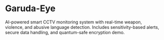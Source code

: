 # Garuda-Eye
AI-powered smart CCTV monitoring system with real-time weapon, violence, and abusive language detection. Includes sensitivity-based alerts, secure data handling, and quantum-safe encryption demo.
